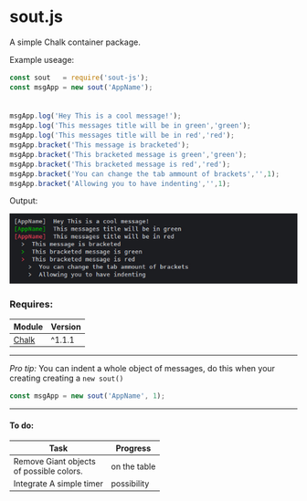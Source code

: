# sout.js

A simple Chalk container package.

Example useage:
```javascript
const sout   = require('sout-js');
const msgApp = new sout('AppName');


msgApp.log('Hey This is a cool message!');
msgApp.log('This messages title will be in green','green');
msgApp.log('This messages title will be in red','red');
msgApp.bracket('This message is bracketed');
msgApp.bracket('This bracketed message is green','green');
msgApp.bracket('This bracketed message is red','red');
msgApp.bracket('You can change the tab ammount of brackets','',1);
msgApp.bracket('Allowing you to have indenting','',1);
```
Output:

![Screenshot of sout.js example output](screenshot/output.jpg)

### Requires:
| Module  | Version |
| ------------- | ------------- |
| [Chalk](https://www.npmjs.com/package/chalk)  | ^1.1.1  |

---

*Pro tip:* You can indent a whole object of messages,
 do this when your creating creating a `new sout()`
```javascript
const msgApp = new sout('AppName', 1);
```
---

#### To do:
| Task  | Progress |
| ------------- | ------------- |
| Remove Giant objects </br> of possible colors.  | on the table  |
| Integrate A simple timer  | possibility  |
